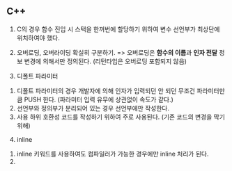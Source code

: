 ## C++

1. C의 경우 함수 진입 시 스택을 한꺼번에 할당하기 위하여 변수 선언부가 최상단에 위치하여야 했다.

2. 오버로딩, 오버라이딩 확실히 구분하기. 
  => 오버로딩은 **함수의 이름**과 **인자 전달** 정보 변경에 의해서만 정의된다. (리턴타입은 오버로딩 포함되지 않음)

3. 디폴트 파라미터
  1) 디폴트 파라미터의 경우 개발자에 의해 인자가 입력되던 안 되던 무조건 파라미터만큼 PUSH 한다. (파라미터 입력 유무에 상관없이 속도가 같다.)
  2) 선언부와 정의부가 분리되어 있는 경우 선언부에만 작성한다.
  3) 사용 하위 호환성 코드를 작성하기 위하여 주로 사용된다. (기존 코드의 변경을 막기 위해)

4. inline
  1) inline 키워드를 사용하여도 컴파일러가 가능한 경우에만 inline 처리가 된다.
  2) 
